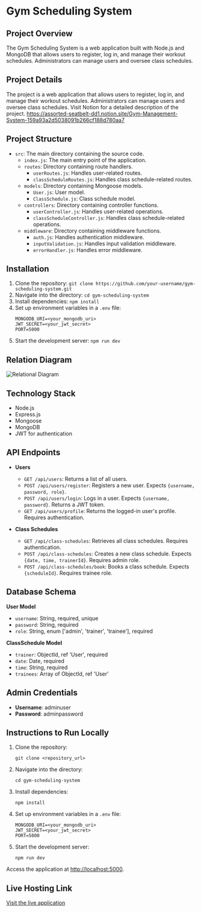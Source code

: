 # Gym Scheduling System

## Project Overview

The Gym Scheduling System is a web application built with Node.js and MongoDB that allows users to register, log in, and manage their workout schedules. Administrators can manage users and oversee class schedules.

## Project Details

The project is a web application that allows users to register, log in, and manage their workout schedules. Administrators can manage users and oversee class schedules.
Visit Notion for a detailed description of the project.
https://assorted-seatbelt-dd1.notion.site/Gym-Management-System-159a93a2d5038091b266cf188d780aa7

## Project Structure

- `src`: The main directory containing the source code.
  - `index.js`: The main entry point of the application.
  - `routes`: Directory containing route handlers.
    - `userRoutes.js`: Handles user-related routes.
    - `classScheduleRoutes.js`: Handles class schedule-related routes.
  - `models`: Directory containing Mongoose models.
    - `User.js`: User model.
    - `ClassSchedule.js`: Class schedule model.
  - `controllers`: Directory containing controller functions.
    - `userController.js`: Handles user-related operations.
    - `classScheduleController.js`: Handles class schedule-related operations.
  - `middleware`: Directory containing middleware functions.
    - `auth.js`: Handles authentication middleware.
    - `inputValidation.js`: Handles input validation middleware.
    - `errorHandler.js`: Handles error middleware.

## Installation

1. Clone the repository: `git clone https://github.com/your-username/gym-scheduling-system.git`
2. Navigate into the directory: `cd gym-scheduling-system`
3. Install dependencies: `npm install`
4. Set up environment variables in a `.env` file:
   ```
   MONGODB_URI=<your_mongodb_uri>
   JWT_SECRET=<your_jwt_secret>
   PORT=5000
   ```
5. Start the development server: `npm run dev`

## Relation Diagram

![Relational Diagram](https://app.eraser.io/workspace/T0PcOAZhSSKkmBodPvLd)

## Technology Stack

- Node.js
- Express.js
- Mongoose
- MongoDB
- JWT for authentication

## API Endpoints

- **Users**

  - `GET /api/users`: Returns a list of all users.
  - `POST /api/users/register`: Registers a new user. Expects `{username, password, role}`.
  - `POST /api/users/login`: Logs in a user. Expects `{username, password}`. Returns a JWT token.
  - `GET /api/users/profile`: Returns the logged-in user's profile. Requires authentication.

- **Class Schedules**
  - `GET /api/class-schedules`: Retrieves all class schedules. Requires authentication.
  - `POST /api/class-schedules`: Creates a new class schedule. Expects `{date, time, trainerId}`. Requires admin role.
  - `POST /api/class-schedules/book`: Books a class schedule. Expects `{scheduleId}`. Requires trainee role.

## Database Schema

**User Model**

- `username`: String, required, unique
- `password`: String, required
- `role`: String, enum ['admin', 'trainer', 'trainee'], required

**ClassSchedule Model**

- `trainer`: ObjectId, ref 'User', required
- `date`: Date, required
- `time`: String, required
- `trainees`: Array of ObjectId, ref 'User'

## Admin Credentials

- **Username**: adminuser
- **Password**: adminpassword

## Instructions to Run Locally

1. Clone the repository:
   ```
   git clone <repository_url>
   ```
2. Navigate into the directory:
   ```
   cd gym-scheduling-system
   ```
3. Install dependencies:
   ```
   npm install
   ```
4. Set up environment variables in a `.env` file:
   ```
   MONGODB_URI=<your_mongodb_uri>
   JWT_SECRET=<your_jwt_secret>
   PORT=5000
   ```
5. Start the development server:
   ```
   npm run dev
   ```

Access the application at [http://localhost:5000](http://localhost:5000).

## Live Hosting Link

[Visit the live application](link_to_live_application)
